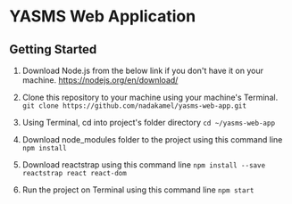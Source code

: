 # YASMS Web Application

## Getting Started

1) Download Node.js from the below link if you don't have it on your machine.
https://nodejs.org/en/download/

2) Clone this repository to your machine using your machine's Terminal.
`git clone https://github.com/nadakamel/yasms-web-app.git`

3) Using Terminal, cd into project's folder directory
`cd ~/yasms-web-app`

4) Download node_modules folder to the project using this command line
`npm install`

5) Download reactstrap using this command line
`npm install --save reactstrap react react-dom`

6) Run the project on Terminal using this command line
`npm start`
